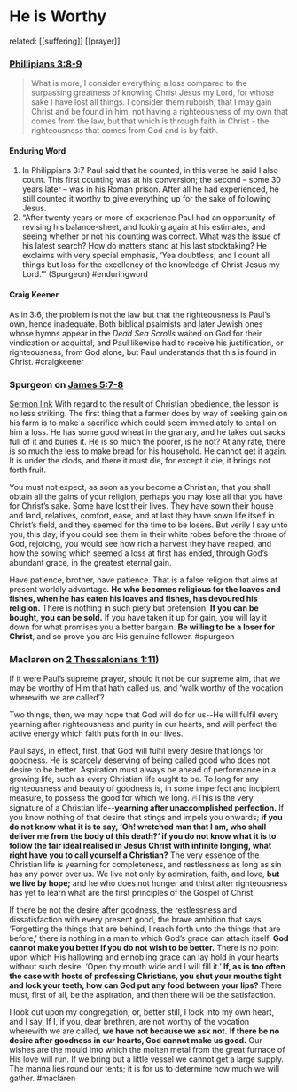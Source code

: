 # He is Worthy
related: [[suffering]] [[prayer]]

### [Phillipians 3:8-9](Phillipians.md)
> What is more, I consider everything a loss compared to the surpassing greatness of knowing Christ Jesus my Lord, for whose sake I have lost all things. I consider them rubbish, that I may gain Christ and  be found in him, not having a righteousness of my own that comes from the law, but that which is through faith in Christ - the righteousness that comes from God and is by faith.
#### Enduring Word
1. In Philippians 3:7 Paul said that he counted; in this verse he said I also count. This first counting was at his conversion; the second – some 30 years later – was in his Roman prison. After all he had experienced, he still counted it worthy to give everything up for the sake of following Jesus.  
1. “After twenty years or more of experience Paul had an opportunity of revising his balance-sheet, and looking again at his estimates, and seeing whether or not his counting was correct. What was the issue of his latest search? How do matters stand at his last stocktaking? He exclaims with very special emphasis, ‘Yea doubtless; and I count all things but loss for the excellency of the knowledge of Christ Jesus my Lord.’” (Spurgeon)
#enduringword 
#### Craig Keener
As in 3:6, the problem is not the law but that the righteousness is Paul’s own, hence inadequate. Both biblical psalmists and later Jewish ones whose hymns appear in the *Dead Sea Scrolls* waited on God for their vindication or acquittal, and Paul likewise had to receive his justification, or righteousness, from God alone, but Paul understands that this is found in Christ.
#craigkeener


### Spurgeon on [James 5:7-8](James5#v.7-8)
[Sermon link](https://www.spurgeongems.org/sermon/chs1025.pdf)
With regard to the result of Christian obedience, the lesson is no less striking. The first thing that a farmer does by way of seeking gain on his farm is to make a sacrifice which could seem immediately to entail on him a loss. He has some good wheat in the granary, and he takes out sacks full of it and buries it. He is so much the poorer, is he not? At any rate, there is so much the less to make bread for his household. He cannot get it again. It is under the clods, and there it must die, for except it die, it brings not forth fruit.

You must not expect, as soon as you become a Christian, that you shall obtain all the gains of your religion, perhaps you may lose all that you have for Christ’s sake. Some have lost their lives. They have sown their house and land, relatives, comfort, ease, and at last they have sown life itself in Christ’s field, and they seemed for the time to be losers. But verily I say unto you, this day, if you could see them in their white robes before the throne of God, rejoicing, you would see how rich a harvest they have reaped, and how the sowing which seemed a loss at first has ended, through God’s abundant grace, in the greatest eternal gain.

Have patience, brother, have patience. That is a false religion that aims at present worldly advantage. **He who becomes religious for the loaves and fishes, when he has eaten his loaves and fishes, has devoured his religion.** There is nothing in such piety but pretension. **If you can be bought, you can be sold.** If you have taken it up for gain, you will lay it down for what promises you a better bargain. **Be willing to be a loser for Christ**, and so prove you are His genuine follower.
#spurgeon


### Maclaren on [2 Thessalonians 1:11](2Thess1#v.11))

If it were Paul’s supreme prayer, should it not be our supreme aim, that we may be worthy of Him that hath called us, and ‘walk worthy of the vocation wherewith we are called’?

Two things, then, we may hope that God will do for us--He will fulfil every yearning after righteousness and purity in our hearts, and will perfect the active energy which faith puts forth in our lives.

Paul says, in effect, first, that God will fulfil every desire that longs for goodness. He is scarcely deserving of being called good who does not desire to be better. Aspiration must always be ahead of performance in a growing life, such as every Christian life ought to be. To long for any righteousness and beauty of goodness is, in some imperfect and incipient measure, to possess the good for which we long. 🔥This is the very signature of a Christian life--**yearning after unaccomplished perfection.** If you know nothing of that desire that stings and impels you onwards; **if you do not know what it is to say, ‘Oh! wretched man that I am, who shall deliver me from the body of this death?’ if you do not know what it is to follow the fair ideal realised in Jesus Christ with infinite longing, what right have you to call yourself a Christian?** The very essence of the Christian life is yearning for completeness, and restlessness as long as sin has any power over us. We live not only by admiration, faith, and love, **but we live by hope;** and he who does not hunger and thirst after righteousness has yet to learn what are the first principles of the Gospel of Christ.

If there be not the desire after goodness, the restlessness and dissatisfaction with every present good, the brave ambition that says, ‘Forgetting the things that are behind, I reach forth unto the things that are before,’ there is nothing in a man to which God’s grace can attach itself. **God cannot make you better if you do not wish to be better.** There is no point upon which His hallowing and ennobling grace can lay hold in your hearts without such desire. ‘Open thy mouth wide and I will fill it.’ **If, as is too often the case with hosts of professing Christians, you shut your mouths tight and lock your teeth, how can God put any food between your lips?** There must, first of all, be the aspiration, and then there will be the satisfaction.

I look out upon my congregation, or, better still, I look into my own heart, and I say, If I, if you, dear brethren, are not worthy of the vocation wherewith we are called, **we have not because we ask not.** **If there be no desire after goodness in our hearts, God cannot make us good.** Our wishes are the mould into which the molten metal from the great furnace of His love will run. If we bring but a little vessel we cannot get a large supply. The manna lies round our tents; it is for us to determine how much we will gather.
#maclaren 